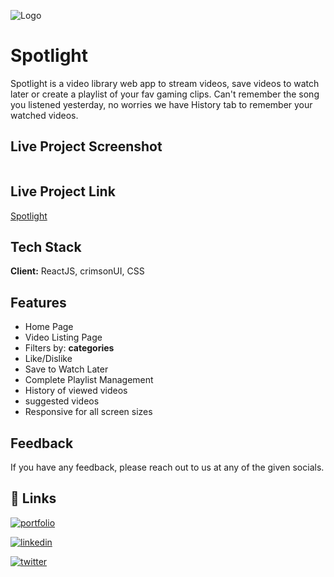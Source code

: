 ![Logo]()

# Spotlight

Spotlight is a video library web app to stream videos, save videos to watch later or create a playlist of your fav gaming clips. Can't remember the song you listened yesterday, no worries we have History tab to remember your watched videos.

## Live Project Screenshot

![]()

## Live Project Link

[Spotlight](https://spotlight-theapp.netlify.app/)

## Tech Stack

**Client:** ReactJS, crimsonUI, CSS

## Features

- Home Page
- Video Listing Page
- Filters by: **categories**
- Like/Dislike
- Save to Watch Later
- Complete Playlist Management
- History of viewed videos
- suggested videos
- Responsive for all screen sizes

## Feedback

If you have any feedback, please reach out to us at any of the given socials.

## 🔗 Links

[![portfolio](https://img.shields.io/badge/my_portfolio-000?style=for-the-badge&logo=ko-fi&logoColor=white)](https://omgaikwad.netlify.app/)

[![linkedin](https://img.shields.io/badge/linkedin-0A66C2?style=for-the-badge&logo=linkedin&logoColor=white)](https://www.linkedin.com/in/omgaikwad1/)

[![twitter](https://img.shields.io/badge/twitter-1DA1F2?style=for-the-badge&logo=twitter&logoColor=white)](https://twitter.com/OmGaikwad_)
